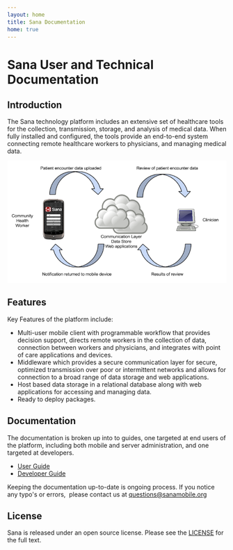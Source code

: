 ```yaml
---
layout: home
title: Sana Documentation
home: true
---
```

# Sana User and Technical Documentation

## Introduction
The Sana technology platform includes an extensive set of healthcare 
tools for the collection, transmission, storage, and analysis of medical
data. When fully installed and configured, the tools provide an 
end-to-end system connecting remote healthcare workers to physicians, 
and managing medical data.

![Platform Overview](/static/images/platform.png)

## Features
Key Features of the platform include:

- Multi-user mobile client with programmable workflow that provides 
decision support, directs remote workers in the collection of data, 
connection between workers and physicians, and integrates with point of 
care applications and devices.
- Middleware which provides a secure communication layer for secure, 
optimized transmission over poor or intermittent networks and allows for
connection to a broad range of data storage and web applications.
- Host based data storage in a relational database along with web 
applications for accessing and managing data.
- Ready to deploy packages.

## Documentation

The documentation is broken up into to guides, one targeted at end users
of the platform, including both mobile and server administration, and 
one targeted at developers.

- [User Guide](/users/index/)
- [Developer Guide](/developers/index/)

Keeping the documentation up-to-date is ongoing process. If you notice 
any typo's or errors,  please contact us at 
[questions@sanamobile.org](mailto:questions@sanamobile.org)

## License
Sana is released under an open source license. Please see the
[LICENSE](/license/) for the full text.
